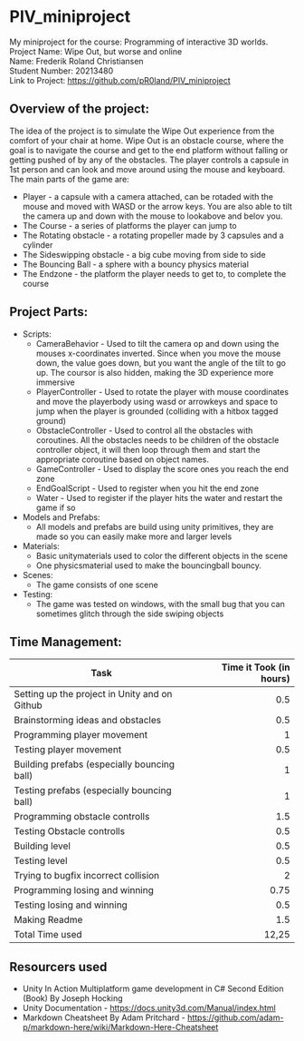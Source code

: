 # PIV_miniproject
My miniproject for the course: Programming of interactive 3D worlds.  
Project Name: Wipe Out, but worse and online  
Name: Frederik Roland Christiansen  
Student Number: 20213480  
Link to Project: https://github.com/pR0land/PIV_miniproject  
## Overview of the project:
The idea of the project is to simulate the Wipe Out experience from the comfort of your chair at home. Wipe Out is an obstacle course, where the goal is to navigate the course and get to the end platform without falling or getting pushed of by any of the obstacles. The player controls a capsule in 1st person and can look and move around using the mouse and keyboard.   
The main parts of the game are:  
* Player - a capsule with a camera attached, can be rotaded with the mouse and moved with WASD or the arrow keys. You are also able to tilt the camera up and down with the mouse to lookabove and belov you.
* The Course - a series of platforms the player can jump to
* The Rotating obstacle - a rotating propeller made by 3 capsules and a cylinder 
* The Sideswipping obstacle - a big cube moving from side to side
* The Bouncing Ball - a sphere with a bouncy physics material
* The Endzone - the platform the player needs to get to, to complete the course  
## Project Parts:
* Scripts:  
  * CameraBehavior - Used to tilt the camera op and down using the mouses x-coordinates inverted. Since when you move the mouse down, the value goes down, but you want the angle of the tilt to go up. The coursor is also hidden, making the 3D experience more immersive 
  * PlayerController - Used to rotate the player with mouse coordinates and move the playerbody using wasd or arrowkeys and space to jump when the player is grounded (colliding with a hitbox tagged ground) 
  * ObstacleController - Used to control all the obstacles with coroutines. All the obstacles needs to be children of the obstacle controller object, it will then loop through them and start the appropriate coroutine based on object names. 
  * GameController - Used to display the score ones you reach the end zone  
  * EndGoalScript - Used to register when you hit the end zone  
  * Water - Used to register if the player hits the water and restart the game if so  
* Models and Prefabs:  
  * All models and prefabs are build using unity primitives, they are made so you can easily make more and larger levels
* Materials: 
  * Basic unitymaterials used to color the different objects in the scene
  * One physicsmaterial used to make the bouncingball bouncy. 
* Scenes:
  * The game consists of one scene
* Testing:
  * The game was tested on windows, with the small bug that you can sometimes glitch through the side swiping objects
## Time Management:
|Task   |Time it Took (in hours)|
|-------| ----:|
|Setting up the project in Unity and on Github| 0.5 |
|Brainstorming ideas and obstacles| 0.5 |
|Programming player movement| 1 |
|Testing player movement | 0.5 |
|Building prefabs (especially bouncing ball)| 1 |
|Testing prefabs (especially bouncing ball)| 1 |
|Programming obstacle controlls | 1.5 |
|Testing Obstacle controlls | 0.5 |
|Building level | 0.5 |
|Testing level | 0.5 |
|Trying to bugfix incorrect collision | 2 |
|Programming losing and winning | 0.75 |
|Testing losing and winning | 0.5 |
|Making Readme | 1.5 |
|Total Time used | 12,25 |
## Resourcers used
* Unity In Action Multiplatform game development in C# Second Edition (Book) By Joseph Hocking
* Unity Documentation - https://docs.unity3d.com/Manual/index.html
* Markdown Cheatsheet By Adam Pritchard - https://github.com/adam-p/markdown-here/wiki/Markdown-Here-Cheatsheet
